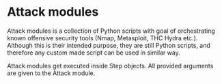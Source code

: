 # Attack modules

Attack modules is a collection of Python scripts with goal of orchestrating known offensive security tools (Nmap, Metasploit, THC Hydra etc.). Although this is their intended purpose, they are still Python scripts, and therefore any custom made script can be used in similar way.

Attack modules get executed inside Step objects. All provided arguments are given to the Attack module.

